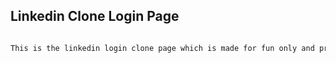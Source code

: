 ## Linkedin Clone Login Page

```bash

This is the linkedin login clone page which is made for fun only and practices of html,css.

```